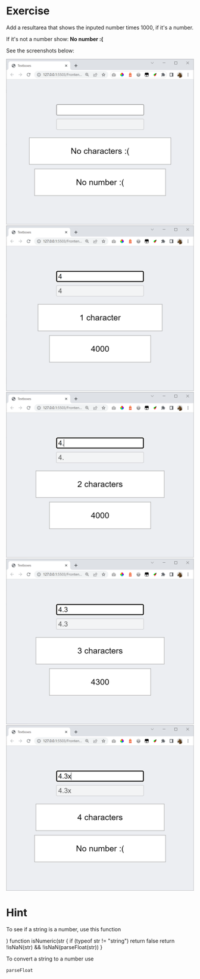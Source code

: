 # Exercise

Add a resultarea that shows the inputed number times 1000, if it's a number.

If it's not a number show: **No number :(**

See the screenshots below:

![](screen01.png)
![](screen02.png)
![](screen03.png)
![](screen04.png)
![](screen05.png)

# Hint

To see if a string is a number, use this function

   ) function isNumeric(str {
        if (typeof str != "string")
            return false
        return !isNaN(str) && !isNaN(parseFloat(str))
    }

To convert a string to a number use

    parseFloat